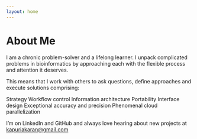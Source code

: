 ```yaml
---
layout: home
---
```


# About Me

I am a chronic problem-solver and a lifelong learner. I unpack complicated problems in bioinformatics by approaching each with the flexible process and attention it deserves.

This means that I work with others to ask questions, define approaches and execute solutions comprising:

Strategy
Workflow control
Information architecture
Portability 
Interface design
Exceptional accuracy and precision
Phenomenal cloud parallelization

I’m on LinkedIn and GitHub and always love hearing about new projects at kapuriakaran@gmail.com
